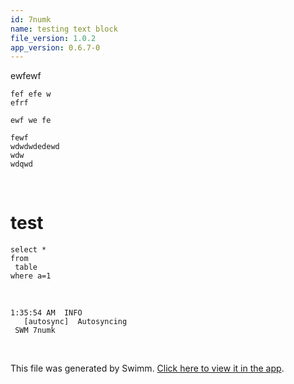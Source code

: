 ```yaml
---
id: 7numk
name: testing text block
file_version: 1.0.2
app_version: 0.6.7-0
---
```


ewfewf

```
fef efe w
efrf

ewf we fe 

fewf 
wdwdwdedewd
wdw 
wdqwd
```

<br/>

# test

```
select *
from
 table
where a=1
```

<br/>

```
1:35:54 AM  INFO
   [autosync]  Autosyncing
 SWM 7numk
```

<br/>

This file was generated by Swimm. [Click here to view it in the app](http://localhost:5001/repos/Z2l0aHViJTNBJTNBc3ItZXh0ZW5zaW9uJTNBJTNBZG91ZWs=/docs/7numk).